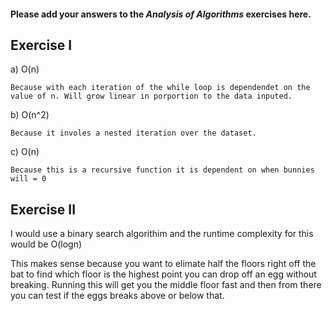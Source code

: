 #### Please add your answers to the **_Analysis of Algorithms_** exercises here.

## Exercise I

a) O(n)

    Because with each iteration of the while loop is dependendet on the value of n. Will grow linear in porportion to the data inputed.

b) O(n^2)

    Because it involes a nested iteration over the dataset.

c) O(n)

    Because this is a recursive function it is dependent on when bunnies will = 0

## Exercise II

I would use a binary search algorithim and the runtime complexity for this would be O(logn)

This makes sense because you want to elimate half the floors right off the bat to find which floor is the highest point you can drop off an egg without breaking. Running this will get you the middle floor fast and then from there you can test if the eggs breaks above or below that.
